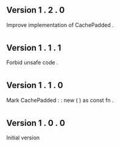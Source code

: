 #
Version
1
.
2
.
0
-
Improve
implementation
of
CachePadded
.
#
Version
1
.
1
.
1
-
Forbid
unsafe
code
.
#
Version
1
.
1
.
0
-
Mark
CachePadded
:
:
new
(
)
as
const
fn
.
#
Version
1
.
0
.
0
-
Initial
version
